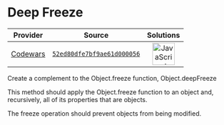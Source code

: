 [_metadata_:generated]: - "true"

# Deep Freeze

<!-- INFO TABLE BEGIN -->

| Provider                                        | Source                                                                               | Solutions                                                                                                                                                    |
| :---------------------------------------------: | :----------------------------------------------------------------------------------: | :----------------------------------------------------------------------------------------------------------------------------------------------------------: |
| [Codewars](../../../docs/providers/Codewars.md) | [`52ed80dfe7bf9ae61d000056`](https://www.codewars.com/kata/52ed80dfe7bf9ae61d000056) | [<img src="https://res.cloudinary.com/rascaltwo/image/upload/v1631924076/javascript_ehszr7.svg" alt="JavaScript" title="JavaScript" width="50" />](solve.js) |

<!-- INFO TABLE END -->

Create a complement to the Object.freeze function, Object.deepFreeze

This method should apply the Object.freeze function to an object and, recursively, all of its properties that are objects.

The freeze operation should prevent objects from being modified.
